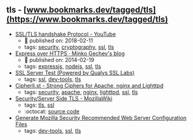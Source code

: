 tls - [www.bookmarks.dev/tagged/tls](https://www.bookmarks.dev/tagged/tls)
---
* [SSL/TLS  handshake Protocol - YouTube](https://www.youtube.com/watch?v=sEkw8ZcxtFk&list=PLSNNzog5eydtwsdT__t5WtRgvpfMzpTc7&index=5)
    * :calendar: published on: 2018-02-11
    * tags: [security](../tagged/security.md), [cryptography](../tagged/cryptography.md), [ssl](../tagged/ssl.md), [tls](../tagged/tls.md)
* [Express over HTTPS · Minko Gechev's blog](http://blog.mgechev.com/2014/02/19/create-https-tls-ssl-application-with-express-nodejs/)
    * :calendar: published on: 2014-02-19
    * tags: [expressjs](../tagged/expressjs.md), [nodejs](../tagged/nodejs.md), [ssl](../tagged/ssl.md), [tls](../tagged/tls.md)
* [SSL Server Test (Powered by Qualys SSL Labs)](https://www.ssllabs.com/ssltest/analyze.html)
    * tags: [ssl](../tagged/ssl.md), [dev-tools](../tagged/dev-tools.md), [tls](../tagged/tls.md)
* [Cipherli.st - Strong Ciphers for Apache, nginx and Lighttpd](https://cipherli.st/)
    * tags: [security](../tagged/security.md), [apache](../tagged/apache.md), [nginx](../tagged/nginx.md), [lighttpd](../tagged/lighttpd.md), [ssl](../tagged/ssl.md), [tls](../tagged/tls.md)
* [Security/Server Side TLS - MozillaWiki](https://wiki.mozilla.org/Security/Server_Side_TLS)
    * tags: [tls](../tagged/tls.md), [ssl](../tagged/ssl.md)
    * :octocat: [source code](https://github.com/mozilla/server-side-tls)
* [Generate Mozilla Security Recommended Web Server Configuration Files](https://mozilla.github.io/server-side-tls/ssl-config-generator/)
    * tags: [dev-tools](../tagged/dev-tools.md), [ssl](../tagged/ssl.md), [tls](../tagged/tls.md)
